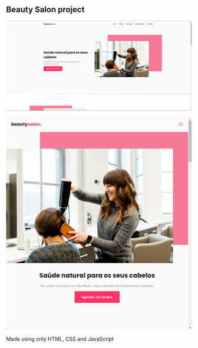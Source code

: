 ## Beauty Salon project

![Design preview in fullscreen](./prints/fullscreen.png)

![Design preview in mobile](./prints/mobile.png)

Made using only HTML, CSS and JavaScript
